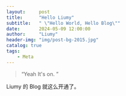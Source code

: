```yaml
---
layout:     post
title:      "Hello Liumy"
subtitle:   " \"Hello World, Hello Blog\""
date:       2024-05-09 12:00:00
author:     "Liumy"
header-img: "img/post-bg-2015.jpg"
catalog: true
tags:
    - Meta
---
```


> “Yeah It's on. ”


Liumy 的 Blog 就这么开通了。
